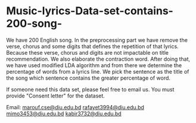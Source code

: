 # Music-lyrics-Data-set-contains-200-song-
We have 200 English song. In the preprocessing part we have remove the verse, chorus and some digits that defines the repetition of that lyrics. Because these verse, chorus and digits are not impactable on title recommendation. We also elaborate the contraction word. After doing that, we have used modified LDA algorithm and from there we determine the percentage of words from a lyrics line. We pick the sentence as the title of the song which sentence contains the greater percentage of word.


If someone need this data set, please feel free to email us. You must provide "Consent letter" for the dataset.

Email: marouf.cse@diu.edu.bd
       rafayet3994@diu.edu.bd
       mimo3453@diu.edu.bd
       kabir3732@diu.edu.bd
